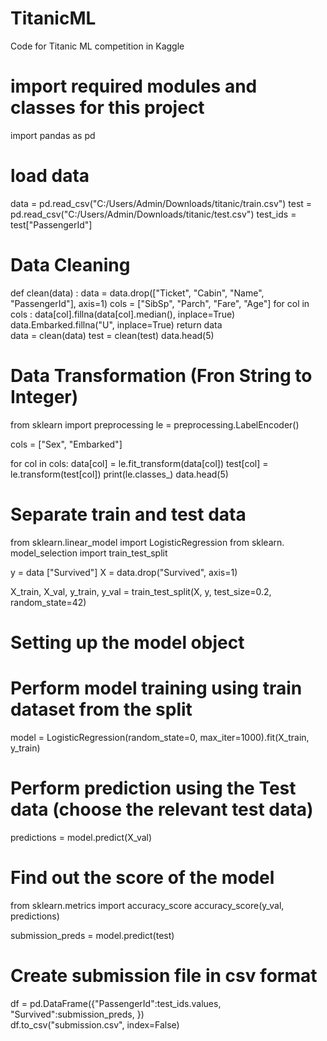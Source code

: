 # TitanicML
Code for Titanic ML competition in Kaggle

# import required modules and classes for this project
import pandas as pd

# load data
data = pd.read_csv("C:/Users/Admin/Downloads/titanic/train.csv")
test = pd.read_csv("C:/Users/Admin/Downloads/titanic/test.csv")
test_ids = test["PassengerId"]

# Data Cleaning 
def clean(data) :
    data = data.drop(["Ticket", "Cabin", "Name", "PassengerId"], axis=1)
    cols =  ["SibSp", "Parch", "Fare", "Age"]
    for col in cols :
        data[col].fillna(data[col].median(), inplace=True)
    data.Embarked.fillna("U", inplace=True)
    return data        
data = clean(data)
test = clean(test)
data.head(5)

# Data Transformation (Fron String to Integer)
from sklearn import preprocessing
le = preprocessing.LabelEncoder()

cols = ["Sex", "Embarked"]

for col in cols:
    data[col] = le.fit_transform(data[col])
    test[col] = le.transform(test[col])
    print(le.classes_)
data.head(5)

# Separate train and test data
from sklearn.linear_model  import LogisticRegression
from sklearn. model_selection import train_test_split

y = data ["Survived"]
X = data.drop("Survived", axis=1)

X_train, X_val, y_train, y_val = train_test_split(X, y, test_size=0.2, random_state=42)

# Setting up the model object
# Perform model training using train dataset from the split
model = LogisticRegression(random_state=0, max_iter=1000).fit(X_train, y_train)

# Perform prediction using the Test data (choose the relevant test data)
predictions = model.predict(X_val)

# Find out the score of the model
from sklearn.metrics import accuracy_score
accuracy_score(y_val, predictions)

submission_preds = model.predict(test)

# Create submission file in csv format
df = pd.DataFrame({"PassengerId":test_ids.values, 
                   "Survived":submission_preds,
                  })             
df.to_csv("submission.csv", index=False)    
